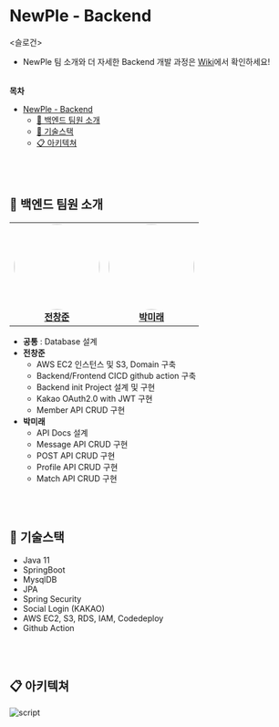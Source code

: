 # NewPle - Backend

<슬로건>

- NewPle 팀 소개와 더 자세한 Backend 개발 과정은 [Wiki](https://github.com/dnd-side-project/dnd-9th-4-backend/wiki)에서 확인하세요!
<br><br>

**목차**
- [NewPle - Backend](#newple---backend)
  - [👋 백엔드 팀원 소개](#-백엔드-팀원-소개)
  - [🔧 기술스택](#-기술스택)
  - [📋 아키텍쳐](#-아키텍쳐)

<br><br>

## 👋 백엔드 팀원 소개

<div align="center">

<table>
    <tr align="center">
        <td align="center">
            <a href="https://github.com/ondjj">
                <img src="https://avatars.githubusercontent.com/u/86146128?v=4" style="width:150px;border-radius:50%;"><br><b>전창준</b>
            </a>
        </td>
        <td align="center">
            <a href="https://github.com/miraekwak">
                <img src="https://avatars.githubusercontent.com/u/62375220?v=4" style="width:150px;border-radius:50%;"><br><b>박미래</b>
            </a>
        </td>
    </tr>
</table>

</div>

- **공통** : Database 설계 <br>
- **전창준**
  - AWS EC2 인스턴스 및 S3, Domain 구축
  - Backend/Frontend CICD github action 구축
  - Backend init Project 설계 및 구현
  - Kakao OAuth2.0 with JWT 구현
  - Member API CRUD 구현
- **박미래**
  - API Docs 설계   
  - Message API CRUD 구현
  - POST API CRUD 구현
  - Profile API CRUD 구현
  - Match API CRUD 구현

<br><br>

## 🔧 기술스택

- Java 11
- SpringBoot
- MysqlDB
- JPA
- Spring Security
- Social Login (KAKAO)
- AWS EC2, S3, RDS, IAM, Codedeploy
- Github Action

<br><br>

## 📋 아키텍쳐

![script](https://github.com/dnd-side-project/dnd-9th-4-backend/assets/86146128/f7eb8c42-3c8e-4f49-999e-ee71aeffe9ca)

